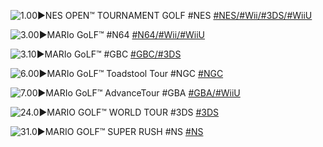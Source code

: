 <!--

<details>
<summary>layout: page
title: "MARIO GOLF"
permalink: https://jeuxsf.github.io/JSF/nintendo/mariogolf/

</details>
  
#### hidden field with metadata

-->

![1.00►NES OPEN™ TOURNAMENT GOLF #NES](https://www.mobygames.com/images/covers/l/19061-nes-open-tournament-golf-nes-front-cover.jpg)
[#NES/#Wii/#3DS/#WiiU]()

![3.00►MARIo GoLF™ #N64](https://www.mobygames.com/images/covers/l/13506-mario-golf-nintendo-64-front-cover.jpg)
[#N64/#Wii/#WiiU]()

![3.10►MARIo GoLF™ #GBC](https://www.mobygames.com/images/covers/l/64182-mario-golf-game-boy-color-front-cover.jpg)
[#GBC/#3DS]()

![6.00►MARIo GoLF™ Toadstool Tour #NGC](https://www.mobygames.com/images/covers/l/24100-mario-golf-toadstool-tour-gamecube-front-cover.jpg)
[#NGC]()

![7.00►MARIo GoLF™ AdvanceTour #GBA](https://www.mobygames.com/images/covers/l/122617-mario-golf-advance-tour-game-boy-advance-front-cover.png)
[#GBA/#WiiU]()

![24.0►MARIO GOLF™ WORLD TOUR #3DS](https://mario.wiki.gallery/images/7/75/Box_NA_-_Mario_Golf_World_Tour.jpg)
[#3DS]()

![31.0►MARIO GOLF™ SUPER RUSH #NS](https://www.mobygames.com/images/covers/l/742995-mario-golf-super-rush-nintendo-switch-front-cover.jpg)
[#NS]()
